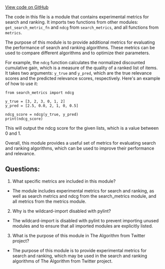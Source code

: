 [View code on GitHub](https://github.com/misbahsy/the-algorithm/twml/twml/contrib/metrics/__init__.py)

The code in this file is a module that contains experimental metrics for search and ranking. It imports two functions from other modules: `get_search_metric_fn` and `ndcg` from `search_metrics`, and all functions from `metrics`. 

The purpose of this module is to provide additional metrics for evaluating the performance of search and ranking algorithms. These metrics can be used to compare different algorithms and to optimize their parameters. 

For example, the `ndcg` function calculates the normalized discounted cumulative gain, which is a measure of the quality of a ranked list of items. It takes two arguments: `y_true` and `y_pred`, which are the true relevance scores and the predicted relevance scores, respectively. Here's an example of how to use it:

```
from search_metrics import ndcg

y_true = [3, 2, 3, 0, 1, 2]
y_pred = [2.5, 0.0, 2, 1, 0, 0.5]

ndcg_score = ndcg(y_true, y_pred)
print(ndcg_score)
```

This will output the ndcg score for the given lists, which is a value between 0 and 1. 

Overall, this module provides a useful set of metrics for evaluating search and ranking algorithms, which can be used to improve their performance and relevance.
## Questions: 
 1. What specific metrics are included in this module?
- The module includes experimental metrics for search and ranking, as well as search metrics and ndcg from the search_metrics module, and all metrics from the metrics module.

2. Why is the wildcard-import disabled with pylint?
- The wildcard-import is disabled with pylint to prevent importing unused modules and to ensure that all imported modules are explicitly listed.

3. What is the purpose of this module in The Algorithm from Twitter project?
- The purpose of this module is to provide experimental metrics for search and ranking, which may be used in the search and ranking algorithms of The Algorithm from Twitter project.